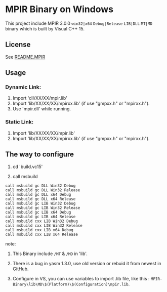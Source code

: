 # MPIR Binary on Windows

This project include MPIR 3.0.0 `win32|x64` `Debug|Release` `LIB|DLL` `MT|MD` binary which is built by Visual C++ 15.

## License

See [README.MPIR](./README.MPIR)

## Usage

### Dynamic Link:

1. Import 'dll/XX/XX/mpir.lib'
2. Import 'lib/XX/XX/XX/mpirxx.lib' (if use "gmpxx.h" or "mpirxx.h").
3. Use 'mpir.dll' while running.

### Static Link:

1. Import 'lib/XX/XX/XX/mpir.lib'
2. Import 'lib/XX/XX/XX/mpirxx.lib' (if use "gmpxx.h" or "mpirxx.h").

## The way to configure

1. cd 'build.vc15'

2. call msbuild

```
call msbuild gc DLL Win32 Debug
call msbuild gc DLL Win32 Release
call msbuild gc DLL x64 Debug
call msbuild gc DLL x64 Release
call msbuild gc LIB Win32 Debug
call msbuild gc LIB Win32 Release
call msbuild gc LIB x64 Debug
call msbuild gc LIB x64 Release
call msbuild cxx LIB Win32 Debug
call msbuild cxx LIB Win32 Release
call msbuild cxx LIB x64 Debug
call msbuild cxx LIB x64 Release
```

note:

1. This Binary include `/MT` & `/MD` in 'lib'.

2. There is a bug in yasm 1.3.0, use old version or rebuid it from newest in GitHub.

3. Configure in VS, you can use variables to import .lib file, like this : `MPIR-Binary\lib\MD\$(Platform)\$(Configuration)\mpir.lib`.
